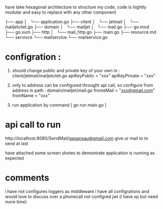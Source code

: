 have take hexagonal architecture to structure my code, code is hightly modular 
and easy to replace with any other component

├── app
│   └── application.go
├── client
│   └── jetmail
│       └── mailjetcliet.go
├── domain
│   └── mailjet
│       └── mail.go
├── go.mod
├── go.sum
├── http
│   └── mail_http.go
├── main.go
├── resource.md
└── servivce
    └── mailservice
        └── mailservice.go


# configration : 

1. should change public and private key of your own in : client/jetmail/mailjetcliet.go
apiKeyPublic  = "xxx"
apiKeyPrivate = "xxx"


2. only to address can be configured throught api call, so configure from address in path : domain/mailjet/mail.go
fromeMail = "xxx@gmail.com"
fromName  = "xxx"

3. run application by command [ go run main.go ]

# api call to run

http://localhost:8080/SendMail/gagansau@gmail.com
give ur mail to to send at last

have attached some screen shotes to demontrate application is running as expected


# comments 

i have not configures loggers as middleware i have all configrations and would love to discuss over a phonecall
not configred jwt (i have xp but need more time)

